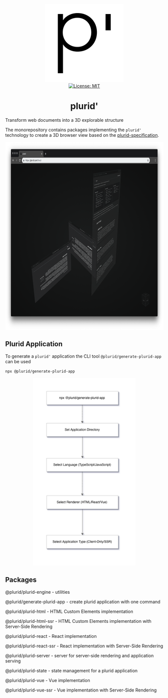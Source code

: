 <p align="center">
    <img src="https://raw.githubusercontent.com/plurid/plurid/master/about/identity/p-plurid-black-1000x1000.png" height="250px">
    <br />
    <a target="_blank" href="https://github.com/plurid/plurid/blob/master/LICENSE">
        <img src="https://img.shields.io/badge/license-MIT-blue.svg?colorB=1380C3&style=for-the-badge" alt="License: MIT">
    </a>
</p>


<h1 align="center">
    plurid'
</h1>


Transform web documents into a 3D explorable structure


The monorepository contains packages implementing the `plurid'` technology to create a 3D browser view based on the [plurid-specification](https://github.com/plurid/plurid-spec).


<p align="center">
    <img src="https://raw.githubusercontent.com/plurid/plurid/master/about/identity/plurid-demo.png" height="600px">
</p>


## Plurid Application

To generate a `plurid'` application the CLI tool `@plurid/generate-plurid-app` can be used

```
npx @plurid/generate-plurid-app
```

<p align="center">
    <img src="https://raw.githubusercontent.com/plurid/plurid/master/about/diagrams/plurid-generate.png" height="600px">
</p>


## Packages

@plurid/plurid-engine - utilities

@plurid/generate-plurid-app - create plurid application with one command

@plurid/plurid-html - HTML Custom Elements implementation

@plurid/plurid-html-ssr - HTML Custom Elements implementation with Server-Side Rendering

@plurid/plurid-react - React implementation

@plurid/plurid-react-ssr - React implementation with Server-Side Rendering

@plurid/plurid-server - server for server-side rendering and application serving

@plurid/plurid-state - state management for a plurid application

@plurid/plurid-vue - Vue implementation

@plurid/plurid-vue-ssr - Vue implementation with Server-Side Rendering
